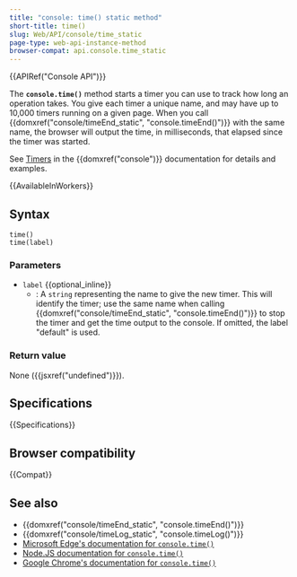 ```yaml
---
title: "console: time() static method"
short-title: time()
slug: Web/API/console/time_static
page-type: web-api-instance-method
browser-compat: api.console.time_static
---
```


{{APIRef("Console API")}}

The **`console.time()`** method starts a timer you can use to track how long an operation takes. You give each timer a unique name, and may have up to 10,000 timers running on a given page.
When you call {{domxref("console/timeEnd_static", "console.timeEnd()")}} with the same name, the browser will output the time, in milliseconds, that elapsed since the timer was started.

See [Timers](/en-US/docs/Web/API/console#timers) in the {{domxref("console")}} documentation for details and examples.

{{AvailableInWorkers}}

## Syntax

```js-nolint
time()
time(label)
```

### Parameters

- `label` {{optional_inline}}
  - : A `string` representing the name to give the new timer. This will identify the timer; use the same name when
    calling {{domxref("console/timeEnd_static", "console.timeEnd()")}} to stop the timer and get the time output to
    the console. If omitted, the label "default" is used.


### Return value

None ({{jsxref("undefined")}}).

## Specifications

{{Specifications}}

## Browser compatibility

{{Compat}}

## See also

- {{domxref("console/timeEnd_static", "console.timeEnd()")}}
- {{domxref("console/timeLog_static", "console.timeLog()")}}
- [Microsoft Edge's documentation for `console.time()`](https://learn.microsoft.com/en-us/microsoft-edge/devtools-guide-chromium/console/api#time)
- [Node.JS documentation for `console.time()`](https://nodejs.org/docs/latest/api/console.html#consoletimelabel)
- [Google Chrome's documentation for `console.time()`](https://developer.chrome.com/docs/devtools/console/api/#time)
